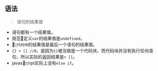 ## 语法



> 语句的结果值

- 语句都有一个结果值。
- 规范定义`var`的结果值是`undefined`。
- `代码块`的结果值是最后一个语句的结果值。
- `{} + [] //0`，是因为`{}`被当做是一个代码块，而代码块并没有执行任何语句，所以实际的返回结果是`+ []`。
- javascript实际上没有`else if`。

